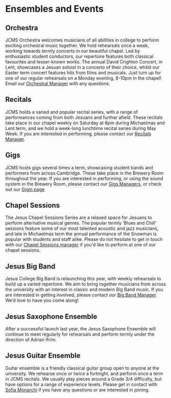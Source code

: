 # Ensembles and Events

## Orchestra

JCMS Orchestra welcomes musicians of all abilities in college to perform exciting orchestral music together. We hold
rehearsals once a week, working towards termly concerts in our beautiful chapel. Led by enthusiastic student conductors,
our repertoire features both classical favourites and lesser-known works. The annual David Crighton Concert, in Lent,
showcases a Jesuan soloist in a concerto of their choice, whilst our Easter term concert features hits from films and
musicals. Just turn up for one of our regular rehearsals on a Monday evening, 8-10pm in the chapel! Email our [Orchestral
Manager](mailto:jcms-orch-manager@jcsu.jesus.cam.ac.uk) with any questions.

## Recitals

JCMS holds a varied and popular recital series, with a range of performances coming from both Jesuans and further afield.
These recitals take place in our chapel weekly on Saturday at 8pm during Michaelmas and Lent term, and we hold a week-long
lunchtime recital series during May Week. If you are interested in performing, please contact our [Recitals Manager](
mailto:jcms-recitals@jcsu.jesus.cam.ac.uk).

## Gigs

JCMS hosts gigs several times a term, showcasing student bands and performers from across Cambridge. These take place in
the Brewery Room throughout the year. If you are interested in performing, or using the sound system in the Brewery Room,
please contact our [Gigs Managers](mailto:jcms-gigs@jcsu.jesus.cam.ac.uk), or check out our [Gigin
page](https://www.giginmusic.com/venues/068c9e3d-0ff5-4409-9a91-0b7ca0fb3c82).

## Chapel Sessions

The Jesus Chapel Sessions Series are a relaxed space for Jesuans to perform alternative musical genres. The popular
termly ‘Blues and Chill’ sessions feature some of our most talented acoustic and jazz musicians, and late in Michaelmas
term the annual performance of the Snowman is popular with students and staff alike. Please do not hesitate to get in
touch with our [Chapel Sessions manager](mailto:jcms-chapel-sessions@jcsu.jesus.cam.ac.uk) if you'd like to perform at
one of our chapel sessions.

## Jesus Big Band

Jesus College Big Band is relaunching this year, with weekly rehearsals to build up a varied repertoire. We aim to
bring together musicians from across the university with an interest in classic and modern Big Band music. If you are
interested in getting involved, please contact our [Big Band Manager](mailto:jcms-big-band@jcsu.jesus.cam.ac.uk).
We’d love to have you come along! 

## Jesus Saxophone Ensemble

After a successful launch last year, the Jesus Saxophone Ensemble will continue to meet regularly for rehearsals and
perform termly under the direction of Adrian Ifrim.

## Jesus Guitar Ensemble

Guitar ensemble is a friendly classical guitar group open to anyone at the university. We rehearse once or twice a fortnight,
and perform once a term in JCMS recitals. We usually play pieces around a Grade 3/4 difficulty, but have options for a range
of experience levels. Please get in contact with [Sofia Monarchi](mailto:sm2796@cam.ac.uk) if you have any questions or are
interested in joining.
